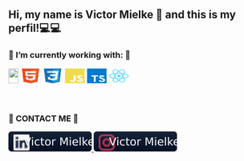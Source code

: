 ## Hi, my name is Victor Mielke 👋 and this is my perfil!💻💻

<h3>🌱 I’m currently working with: 🌱</h3>
<div>
  <img alt="" height="30" width="20" src="./imgs/espaçovazio.png">
  <img alt="html" height="30" width="40" src="./imgs/html5-original.svg">
  <img alt="css" height="30" width="40" src="./imgs/css3-original.svg">
  <img alt="Js" height="30" width="40" src="./imgs/javascript-plain.svg">
  <img alt="ts" height="30" width="40" src="./imgs/typescript-plain.svg">
  <img alt="react" height="30" width="40" src="./imgs/react-original.svg">
</div>

</br>
</br>

<h3> 📱 CONTACT ME 📱 </h3>

<div> 
  <a href="https://www.linkedin.com/in/victor-mielke/" target="_blank"><img alt="linkedin victor mielke" src="./imgs/in.svg"> </a>
  <a href="https://www.instagram.com/victor_mielke31/" target="_blank"><img alt="instagram victor mielke" src="./imgs/inst.svg"></a>
</div>